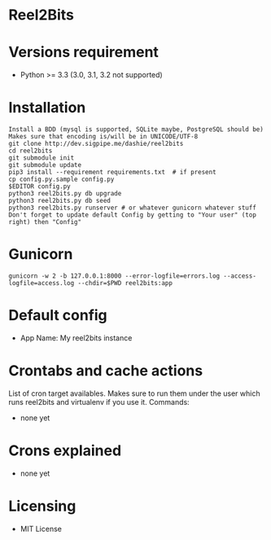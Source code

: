 Reel2Bits
=====================

# Versions requirement
 - Python >= 3.3 (3.0, 3.1, 3.2 not supported)

# Installation
    Install a BDD (mysql is supported, SQLite maybe, PostgreSQL should be)
    Makes sure that encoding is/will be in UNICODE/UTF-8
    git clone http://dev.sigpipe.me/dashie/reel2bits
    cd reel2bits
    git submodule init
    git submodule update
    pip3 install --requirement requirements.txt  # if present
    cp config.py.sample config.py
    $EDITOR config.py
    python3 reel2bits.py db upgrade
    python3 reel2bits.py db seed
    python3 reel2bits.py runserver # or whatever gunicorn whatever stuff
    Don't forget to update default Config by getting to "Your user" (top right) then "Config"

# Gunicorn
    gunicorn -w 2 -b 127.0.0.1:8000 --error-logfile=errors.log --access-logfile=access.log --chdir=$PWD reel2bits:app

# Default config
 - App Name: My reel2bits instance

# Crontabs and cache actions
  List of cron target availables.
  Makes sure to run them under the user which runs reel2bits and virtualenv if you use it.
  Commands:
  - none yet
  
# Crons explained
  - none yet
  
# Licensing
 - MIT License
